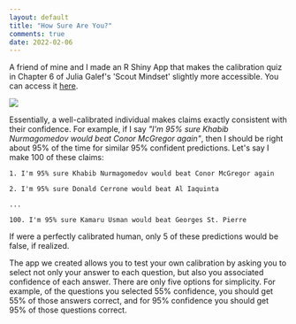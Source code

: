 ```yaml
---
layout: default
title: "How Sure Are You?"
comments: true
date: 2022-02-06
---
```


A friend of mine and I made an R Shiny App that makes the calibration quiz in Chapter 6 of Julia Galef's 'Scout Mindset' slightly more accessible. You can access it [here](https://gabrieltaylor.shinyapps.io/Calibration/?_ga=2.56086636.631607110.1644073854-1888315552.1644073854).

![ ](/pics/calquiz.png)

Essentially, a well-calibrated individual makes claims exactly consistent with their confidence. For example, if I say *"I'm 95% sure Khabib Nurmagomedov would beat Conor McGregor again"*, then I should be right about 95% of the time for similar 95% confident predictions. Let's say I make 100 of these claims:

    1. I'm 95% sure Khabib Nurmagomedov would beat Conor McGregor again

    2. I'm 95% sure Donald Cerrone would beat Al Iaquinta

    ...

    100. I'm 95% sure Kamaru Usman would beat Georges St. Pierre

If were a perfectly calibrated human, only 5 of these predictions would be false, if realized. 

The app we created allows you to test your own calibration by asking you to select not only your answer to each question, but also you associated confidence of each answer. There are only five options for simplicity. For example, of the questions you selected 55% confidence, you should get 55% of those answers correct, and for 95% confidence you should get 95% of those questions correct. 